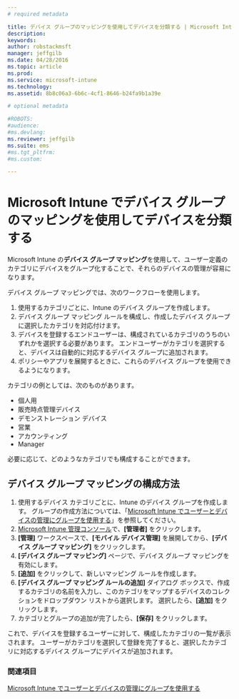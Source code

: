 ```yaml
---
# required metadata

title: デバイス グループのマッピングを使用してデバイスを分類する | Microsoft Intune
description:
keywords:
author: robstackmsft
manager: jeffgilb
ms.date: 04/28/2016
ms.topic: article
ms.prod:
ms.service: microsoft-intune
ms.technology:
ms.assetid: 8b8c06a3-6b6c-4cf1-8646-b24fa9b1a39e

# optional metadata

#ROBOTS:
#audience:
#ms.devlang:
ms.reviewer: jeffgilb
ms.suite: ems
#ms.tgt_pltfrm:
#ms.custom:

---
```


# Microsoft Intune でデバイス グループのマッピングを使用してデバイスを分類する
Microsoft Intune の**デバイス グループ マッピング**を使用して、ユーザー定義のカテゴリにデバイスをグループ化することで、それらのデバイスの管理が容易になります。 

デバイス グループ マッピングでは、次のワークフローを使用します。
1. 使用するカテゴリごとに、Intune のデバイス グループを作成します。
2. デバイス グループ マッピング ルールを構成し、作成したデバイス グループに選択したカテゴリを対応付けます。
3. デバイスを登録するエンドユーザーは、構成されているカテゴリのうちのいずれかを選択する必要があります。 エンドユーザーがカテゴリを選択すると、デバイスは自動的に対応するデバイス グループに追加されます。
4. ポリシーやアプリを展開するときに、これらのデバイス グループを使用できるようになります。

カテゴリの例としては、次のものがあります。
* 個人用
* 販売時点管理デバイス
* デモンストレーション デバイス
* 営業
* アカウンティング
* Manager

必要に応じて、どのようなカテゴリでも構成することができます。

## デバイス グループ マッピングの構成方法
1. 使用するデバイス カテゴリごとに、Intune のデバイス グループを作成します。 グループの作成方法については、「[Microsoft Intune でユーザーとデバイスの管理にグループを使用する](use-groups-to-manage-users-and-devices-with-microsoft-intune.md)」を参照してください。
2. [Microsoft Intune 管理コンソール](https://manage.microsoft.com)で、**[管理者]** をクリックします。
3. **[管理]** ワークスペースで、**[モバイル デバイス管理]** を展開してから、**[デバイス グループ マッピング]** をクリックします。
4. **[デバイス グループ マッピング]** ページで、デバイス グループ マッピングを有効にします。
5. **[追加]** をクリックして、新しいマッピング ルールを作成します。
6. **[デバイス グループ マッピング ルールの追加]** ダイアログ ボックスで、作成するカテゴリの名前を入力し、このカテゴリをマップするデバイスのコレクションをドロップダウン リストから選択します。 選択したら、**[追加]** をクリックします。
7. カテゴリとグループの追加が完了したら、**[保存]** をクリックします。

これで、デバイスを登録するユーザーに対して、構成したカテゴリの一覧が表示されます。 ユーザーがカテゴリを選択して登録を完了すると、選択したカテゴリに対応するデバイス グループにデバイスが追加されます。

### 関連項目
[Microsoft Intune でユーザーとデバイスの管理にグループを使用する](use-groups-to-manage-users-and-devices-with-microsoft-intune.md)

<!--HONumber=May16_HO2-->


